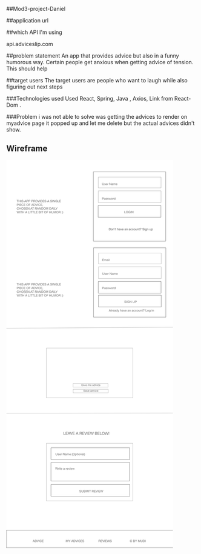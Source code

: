 ##Mod3-project-Daniel

##application url



##which API I'm using

api.adviceslip.com

##problem statement
An app that provides advice but also in a funny humorous way. Certain people get anxious when getting advice of tension. This should help

##target users
The target users are people who want to laugh while also figuring out next steps

###Technologies used
Used React, Spring, Java , Axios, Link from React-Dom .

###Problem i was not able to solve was getting the advices to render on myadvice page  it popped up and let me delete but the actual advices didn't show.

## Wireframe


![wireframe](./wireframe/wireframe.png)
